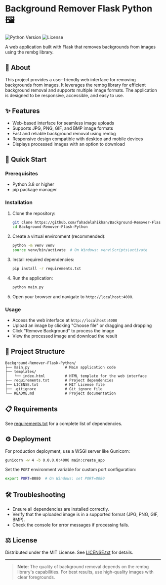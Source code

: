 # Background Remover Flask Python 🖼️

![Python Version](https://img.shields.io/badge/python-3.8%2B-blue)
![License](https://img.shields.io/badge/license-MIT-green)

A web application built with Flask that removes backgrounds from images using the rembg library.

## 📜 About
This project provides a user-friendly web interface for removing backgrounds from images. It leverages the rembg library for efficient background removal and supports multiple image formats. The application is designed to be responsive, accessible, and easy to use.

## ✨ Features
- Web-based interface for seamless image uploads
- Supports JPG, PNG, GIF, and BMP image formats
- Fast and reliable background removal using rembg
- Responsive design compatible with desktop and mobile devices
- Displays processed images with an option to download

## 🚀 Quick Start

### Prerequisites
- Python 3.8 or higher
- pip package manager

### Installation
1. Clone the repository:
   ```bash
   git clone https://github.com/fahadelahikhan/Background-Remover-Flask-Python.git
   cd Background-Remover-Flask-Python
   ```

2. Create a virtual environment (recommended):
   ```bash
   python -m venv venv
   source venv/bin/activate  # On Windows: venv\Scripts\activate
   ```

3. Install required dependencies:
   ```bash
   pip install -r requirements.txt
   ```

4. Run the application:
   ```bash
   python main.py
   ```

5. Open your browser and navigate to `http://localhost:4000`.

### Usage
- Access the web interface at `http://localhost:4000`
- Upload an image by clicking "Choose file" or dragging and dropping
- Click "Remove Background" to process the image
- View the processed image and download the result

## 📖 Project Structure
```
Background-Remover-Flask-Python/
├── main.py                # Main application code
├── templates/
│   └── index.html         # HTML template for the web interface
├── requirements.txt       # Project dependencies
├── LICENSE.txt            # MIT License file
├── .gitignore             # Git ignore file
└── README.md              # Project documentation
```

## 📋 Requirements
See [requirements.txt](requirements.txt) for a complete list of dependencies.

## ⚙️ Deployment
For production deployment, use a WSGI server like Gunicorn:
```bash
gunicorn -w 4 -b 0.0.0.0:4000 main:create_app
```

Set the `PORT` environment variable for custom port configuration:
```bash
export PORT=8080  # On Windows: set PORT=8080
```

## 🛠️ Troubleshooting
- Ensure all dependencies are installed correctly.
- Verify that the uploaded image is in a supported format (JPG, PNG, GIF, BMP).
- Check the console for error messages if processing fails.

## ⚖️ License
Distributed under the MIT License. See [LICENSE.txt](LICENSE.txt) for details.

---

> **Note**: The quality of background removal depends on the rembg library's capabilities. For best results, use high-quality images with clear foregrounds.